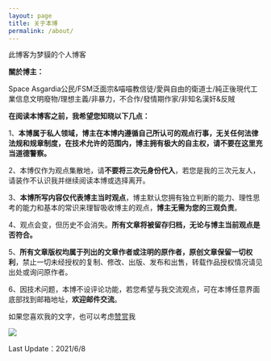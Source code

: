 ```yaml
---
layout: page
title: 关于本博
permalink: /about/
---
```


此博客为梦貘的个人博客

**關於博主：** 

Space Asgardia公民/FSM泛面宗&喵喵教信徒/愛與自由的衛道士/純正後現代工業信息文明廢物/理想主義/非暴力，不合作/發情期作家/非知名漢奸&反賊

**在阅读本博客之前，我希望您知晓以下几点：**

1、**本博属于私人领域，博主在本博内遵循自己所认可的观点行事，无关任何法律法规和规章制度，在技术允许的范围内，博主拥有极大的自主权，请不要在这里充当道德警察。**

2、本博仅作为观点集散地，请**不要将三次元身份代入**，若您是我的三次元友人，请装作不认识我并继续阅读本博或选择离开。

3、**本博所写内容仅代表博主当时观点**，博主默认您拥有独立判断的能力、理性思考的能力和基本的常识来理智吸收博主的观点，**博主无需为您的三观负责**。

4、观点会变，但历史不会消失。**所有文章将被留存归档，无论与博主当前观点是否符合。**

5、**所有文章版权均属于列出的文章作者或注明的原作者，原创文章保留一切权利**，禁止一切未经授权的复制、修改、出版、发布和出售，转载作品授权情况请见出处或询问原作者。

6、因技术问题，本博不设评论功能，若您希望与我交流观点，可在本博任意界面底部找到邮箱地址，**欢迎邮件交流**。

如果您喜欢我的文字，也可以考虑[赞赏](https://i.loli.net/2021/05/16/flXKbUcOzQGWVhC.jpg)我

![](https://i.loli.net/2021/05/16/flXKbUcOzQGWVhC.jpg)

Last Update：2021/6/8
